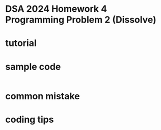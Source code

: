 # DSA 2024 Homework 4 Programming Problem 2 (Dissolve)
# tutorial

# sample code 
```c
```

# common mistake

# coding tips

